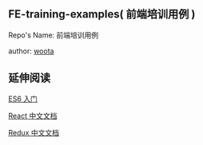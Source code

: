 ## FE-training-examples( 前端培训用例 )

Repo's Name: 前端培训用例

author: [woota](https://github.com/woota)


## 延伸阅读

[ES6 入门](http://es6.ruanyifeng.com/)

[React 中文文档](http://reactjs.cn/react/docs/getting-started.html)

[Redux 中文文档](http://cn.redux.js.org/)
